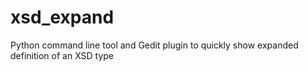 xsd_expand
==========

Python command line tool and Gedit plugin to quickly show expanded definition of an XSD type
